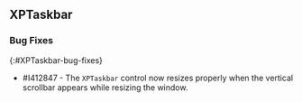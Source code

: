 ## XPTaskbar

### Bug Fixes
{:#XPTaskbar-bug-fixes}

* \#I412847 - The `XPTaskbar` control now resizes properly when the vertical scrollbar appears while resizing the window. 
